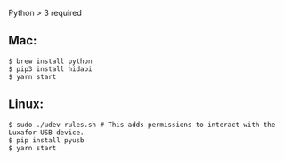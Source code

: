 Python > 3 required

## Mac:
```
$ brew install python
$ pip3 install hidapi
$ yarn start
```

## Linux:
```
$ sudo ./udev-rules.sh # This adds permissions to interact with the Luxafor USB device.
$ pip install pyusb
$ yarn start
```
